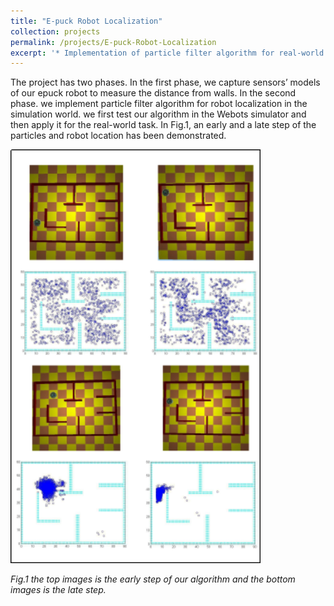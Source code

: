 ```yaml
---
title: "E-puck Robot Localization"
collection: projects
permalink: /projects/E-puck-Robot-Localization
excerpt: '* Implementation of particle filter algorithm for real-world problem of E-puck robot localization.'
---
```

The project has two phases. In the first phase, we capture sensors’ models of our epuck robot to measure the distance from walls. In the second phase. we implement particle filter algorithm for robot localization in the simulation world. we first test our algorithm in the Webots simulator and then apply it for the real-world task. In Fig.1, an early and a late step of the particles and robot location has been demonstrated. 

<img src="../images/e-puck.png" width="400">

*Fig.1 the top images is the early step of our algorithm and the bottom images is the late step.*